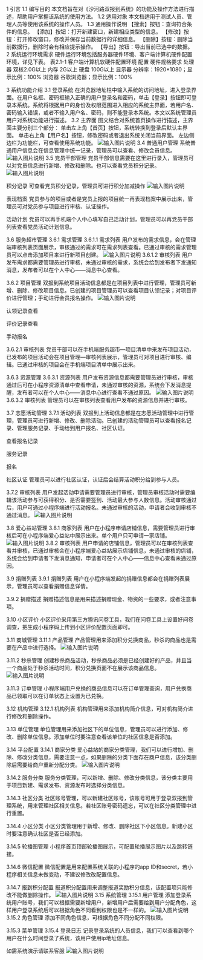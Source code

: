1 引言
1.1 编写目的
本文档旨在对《沙河路双报到系统》的功能及操作方法进行描述，帮助用户掌握该系统的使用方法。
1.2 适用对象
本文档适用于测试人员、管理人员等使用该系统的操作人员。
1.3 通用操作说明
【搜索】按钮：查询符合条件的信息。
【添加】按钮：打开新建窗口，新建相应类型的信息。
【修改】按钮：打开修改窗口，修改并保存当前数据行的详细信息。
【删除】按钮：删除当前数据行，删除时会有相应提示操作。
【导出】按钮：导出当前已选中的数据。
2 系统运行环境需求
硬件运行环境包括服务器硬件环境、客户端计算机硬件配置环境，详见下表。
表2.1-1 客户端计算机软硬件配置环境
配置	硬件规格要求
处理器	双核2.0G以上
内存	2G以上
硬盘	100G以上
显示器	分辨率：1920*1080；显示比例：100%
浏览器	谷歌浏览器；显示比例：100%

3 系统功能介绍
3.1 登录系统
在浏览器地址栏中输入系统的访问地址，进入登录界面。在用户名框、密码框输入正确的用户登录名和密码，单击【登录】按钮即可登录本系统。系统将根据用户的身份及权限范围进入相应的系统主界面，若用户名、密码输入错误，或者不输入用户名、密码，则不能登录本系统。本文以系统管理员用户对系统功能进行描述。
3.2 主界面 
图文结合对系统首页操作进行描述，主界面主要分别三个部分：
单击左上角【首页】按钮，系统转换到登录后默认主界面。
单击右上角【用户名】按钮，修改密码或者退出系统关闭当前界面。
左边侧边栏为功能栏，可查看使用系统功能。
 ![输入图片说明](img/image.png)
3.4 普通用户管理
系统普通用户信息会在信息管理中统一记录，管理员可以查看、修改会员信息。
 ![输入图片说明](img/image1.png)
3.5 党员干部管理
党员干部信息需要在这里进行录入，管理员可以对党员信息进行新增、修改和删除。也可以查看党员积分记录。
 ![输入图片说明](img/image2.png)
 
积分记录
可查看党员积分记录，管理员可进行积分加减操作
 ![输入图片说明](img/image3.png)
 
表现档案
党员参与的项目或者是党员上报的项目统一再表现档案中展示出来，管理员可对党员参与项目进行审核、认证操作。
 
活动计划
党员可以再手机端个人中心填写自己活动计划，管理员可以再党员干部列表查看党员活动计划信息。
 
3.6 服务超市管理
3.6.1 需求管理
3.6.1.1 需求列表
用户发布的需求信息，会在管理端审核列表页面展示，审核通过的需求可在需求列表查看。已通过审核的需求管理员可以点击添加项目来进行新项目创建。
 ![输入图片说明](img/image4.png)
3.6.1.2 审核列表
用户发布需求都需要管理员进行审核，未通过审核的需求，系统会给到发布者下发通知消息，发布者可以在个人中心——消息中心查看。
 
 
3.6.2 项目管理
双报到系统项目活动信息都是在项目列表中进行管理，管理员可新增、删除、修改项目信息。已创建的项目管理员可以查看项目认领记录；对项目评价进行管理；手动进行会员报名操作。
 ![输入图片说明](img/image5.png)
 
认领记录查看
 
评价记录查看
 
手动报名
 
3.6.2.1 审核列表
党员干部可以在手机端服务超市—项目清单中来发布项目活动，已发布的项目活动会在项目管理—审核列表展示，管理员可对项目进行审核、编辑。已通过审核的项目会在手机端项目清单中展示出来。
 
3.6.3 资源管理
3.6.3.1 资源列表
用户发布资源信息都需要管理员进行审核，审核通过后可在小程序资源清单中查看申请，未通过审核的资源，系统会下发消息提醒，发布者可以在个人中心——消息中心进行查看不通过原因。
 ![输入图片说明](img/image6.png)
3.6.3.2 审核列表
管理员可以在审核列表查看用户发布的资源信息并进行审核。
 
3.7 志愿活动管理
3.7.1 活动列表
双报到上活动信息都是在志愿活动管理中进行管理，管理员可进行新增、修改、删除活动。已创建的活动管理员可以查看报名记录、管理服务记录、手动给到用户报名、社区认证。
 
 
查看报名记录
 
服务记录
 
报名
 
社区认证
管理员可以进行社区认证，认证后会结算活动积分给到参与人员。
 
3.7.2 审核列表
用户发起活动申请需要管理员进行审核，管理员审核活动时需要编辑该活动参与可获得积分、是否需要签到、活动最大参与人数信息。活动审核通过后，用户可通过小程序端进行活动报名。未通过审核的活动，申请者会收到审核不通过消息。
 ![输入图片说明](img/image7.png)
 
3.8 爱心益站管理
3.8.1 商家列表
用户在小程序申请店铺信息，需要管理员进行审核后可在小程序端爱心益站中展示出来。单个用户只可申请一家店铺。
 ![输入图片说明](img/image8.png)
3.8.2 审核列表
用户申请的店铺信息，管理员可以在审核列表查看并审核，已通过审核会在小程序端爱心益站展示店铺信息，未通过审核的店铺，系统会给到申请者下发消息通知，申请者可在个人中心——信息中心查看未通过原因。
 
3.9 捐赠列表
3.9.1 捐赠列表
用户在小程序端发起的捐赠信息都会在捐赠列表展示，管理员可以查看捐赠信息详情。
 
3.9.2 捐赠描述
捐赠描述信息是用来描述捐赠现金、物资的一些要求，或者注意事项。
 
  
3.10 小区评价
小区评价采用第三方腾讯问卷工具，我们在问卷工具上设置好问卷调查，把生成小程序码上传到小区评价配置页面即可。
 
3.11 商城管理
3.11.1 产品管理
产品管理用来添加积分兑换商品，秒杀的商品也是需要在产品中进行选择。
 ![输入图片说明](img/image9.png)
 
3.11.2 秒杀管理
创建秒杀商品活动，秒杀商品必须是已经创建好的产品，并且当一个商品处于秒杀活动时间，积分兑换页面不在展示该商品信息。
 ![输入图片说明](img/image10.png)
 
3.11.3 订单管理
小程序端用户兑换的商品信息可以在订单管理查询，用户兑换商品已领取可以在订单状态上设置为已兑换。
 
3.12 机构管理
3.12.1 机构列表
机构管理用来添加机构简介信息，可对机构简介进行修改和删除操作。
 
 
3.13 单位管理
单位管理用来添加社区下的单位信息，管理员可以进行添加、修改、删除单位信息。添加单位时要注意查看该单位的社区信息是否添加。
 
 
3.14 平台配置
3.14.1 商家分类
爱心益站的商家分类管理，我们可以进行增加、删除、修改分类信息，需要注意一点，如果删除的分类下面存在商户信息，该分类删除后需要给商户重新分配分类。
 ![输入图片说明](img/image11.png)
 
3.14.2 服务分类
服务分类管理，可以新增、删除、修改分类信息，该分类主要用于项目新建、需求发布、资源发布时选择分类信息。
 
 
3.14.3 社区分类
社区账号管理，可以新建社区账号，该账号可用于登录双报到管理系统，用来管理社区相关信息。若社区账号密码遗忘，可以在社区分类管理中进行重置。 
 

3.14.4 小区分类
小区分类管理用于新增、修改、删除社区下小区信息。新建小区时要注意确认社区是否已经添加。
 
 
3.14.5 轮播图管理
小程序首页顶部轮播图展示，可配置轮播展示图片以及跳转链接。
 
 
3.14.6 微信配置
微信配置是用来配置系统关联的小程序的app ID和secret，若小程序相关信息未做变动，不建议修改改配置信息。
 
3.14.7 报到积分配置
报道积分配置用来调整报道奖励积分信息，该配置项只能修改不能做删除操作。
 ![输入图片说明](img/image12.png)
3.15 系统管理
3.15.1 用户管理
添加登录系统用户账号，我们可以根据需要新增用户，新增用户后需要给到用户分配角色，这样用户登录系统后可以根据角色不同看到权限也是不一样的。
 ![输入图片说明](img/image13.png)
3.15.2 角色管理
添加不同角色信息，可根据角色不同分配不同权限。
 
 
3.15.3 菜单管理
3.15.4 登录日志
记录登录系统的人员信息，我们可以查看到哪个用户在什么时间登录了系统，该用户使用ip地址信息。
 
如需系统演示请联系客服
![输入图片说明](img/1652672252(1).png)